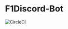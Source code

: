 # F1Discord-Bot
[![CircleCI](https://dl.circleci.com/status-badge/img/gh/Loafabreadly/F1Discord-Bot/tree/master.svg?style=shield)](https://dl.circleci.com/status-badge/redirect/gh/Loafabreadly/F1Discord-Bot/tree/master)
